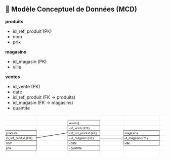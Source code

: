 ## 🧩 Modèle Conceptuel de Données (MCD)

**produits**
- id_ref_produit (PK)
- nom
- prix

**magasins**
- id_magasin (PK)
- ville

**ventes**
- id_vente (PK)
- date
- id_ref_produit (FK -> produits)
- id_magasin (FK -> magasins)
- quantite

**![MCD](./mcd.png)**